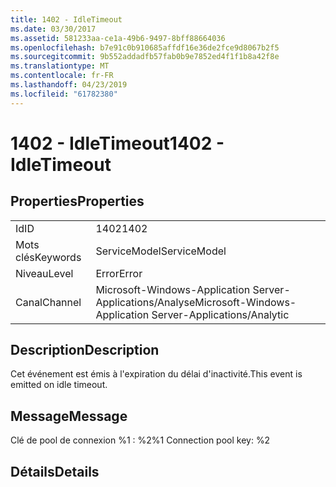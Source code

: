 ```yaml
---
title: 1402 - IdleTimeout
ms.date: 03/30/2017
ms.assetid: 581233aa-ce1a-49b6-9497-8bff88664036
ms.openlocfilehash: b7e91c0b910685affdf16e36de2fce9d8067b2f5
ms.sourcegitcommit: 9b552addadfb57fab0b9e7852ed4f1f1b8a42f8e
ms.translationtype: MT
ms.contentlocale: fr-FR
ms.lasthandoff: 04/23/2019
ms.locfileid: "61782380"
---
```

# <a name="1402---idletimeout"></a><span data-ttu-id="305a9-102">1402 - IdleTimeout</span><span class="sxs-lookup"><span data-stu-id="305a9-102">1402 - IdleTimeout</span></span>
## <a name="properties"></a><span data-ttu-id="305a9-103">Properties</span><span class="sxs-lookup"><span data-stu-id="305a9-103">Properties</span></span>  
  
|||  
|-|-|  
|<span data-ttu-id="305a9-104">Id</span><span class="sxs-lookup"><span data-stu-id="305a9-104">ID</span></span>|<span data-ttu-id="305a9-105">1402</span><span class="sxs-lookup"><span data-stu-id="305a9-105">1402</span></span>|  
|<span data-ttu-id="305a9-106">Mots clés</span><span class="sxs-lookup"><span data-stu-id="305a9-106">Keywords</span></span>|<span data-ttu-id="305a9-107">ServiceModel</span><span class="sxs-lookup"><span data-stu-id="305a9-107">ServiceModel</span></span>|  
|<span data-ttu-id="305a9-108">Niveau</span><span class="sxs-lookup"><span data-stu-id="305a9-108">Level</span></span>|<span data-ttu-id="305a9-109">Error</span><span class="sxs-lookup"><span data-stu-id="305a9-109">Error</span></span>|  
|<span data-ttu-id="305a9-110">Canal</span><span class="sxs-lookup"><span data-stu-id="305a9-110">Channel</span></span>|<span data-ttu-id="305a9-111">Microsoft-Windows-Application Server-Applications/Analyse</span><span class="sxs-lookup"><span data-stu-id="305a9-111">Microsoft-Windows-Application Server-Applications/Analytic</span></span>|  
  
## <a name="description"></a><span data-ttu-id="305a9-112">Description</span><span class="sxs-lookup"><span data-stu-id="305a9-112">Description</span></span>  
 <span data-ttu-id="305a9-113">Cet événement est émis à l'expiration du délai d'inactivité.</span><span class="sxs-lookup"><span data-stu-id="305a9-113">This event is emitted on idle timeout.</span></span>  
  
## <a name="message"></a><span data-ttu-id="305a9-114">Message</span><span class="sxs-lookup"><span data-stu-id="305a9-114">Message</span></span>  
 <span data-ttu-id="305a9-115">Clé de pool de connexion %1 : %2</span><span class="sxs-lookup"><span data-stu-id="305a9-115">%1 Connection pool key: %2</span></span>  
  
## <a name="details"></a><span data-ttu-id="305a9-116">Détails</span><span class="sxs-lookup"><span data-stu-id="305a9-116">Details</span></span>
